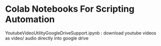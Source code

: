 # Colab Notebooks For Scripting Automation

YoutubeVideoUtilityGoogleDriveSupport.ipynb :  download youtube videos as video/ audio directly into google drive
